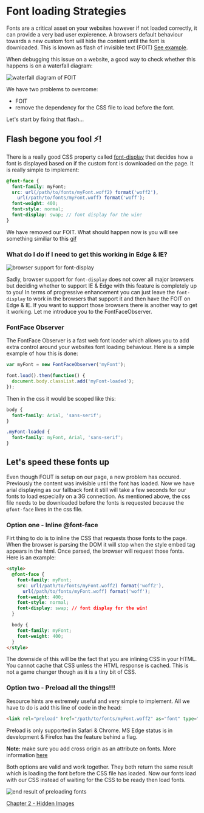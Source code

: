 # Font loading Strategies

Fonts are a critical asset on your websites however if not loaded correctly, it can provide a very bad user expierence. A browsers default behaviour towards a new custom font will hide the content until the font is downloaded. This is known as flash of invisible text (FOIT) [See example](https://cloud.githubusercontent.com/assets/1369170/19876828/0aa7d0d6-9f97-11e6-86c8-b7e2c80a9986.gif).

When debugging this issue on a website, a good way to check whether this happens is on a waterfall diagram:

![waterfall diagram of FOIT](https://raw.githubusercontent.com/code-mattclaffey/performance-kit/master/01-font-loading-strategies/default-font-loading.png)

We have two problems to overcome:

- FOIT
- remove the dependency for the CSS file to load before the font.

Let's start by fixing that flash...

## Flash begone you fool ⚡️!

There is a really good CSS property called [font-display](https://developer.mozilla.org/en-US/docs/Web/CSS/@font-face/font-display) that decides how a font is displayed based on if the custom font is downloaded on the page. It is really simple to implement:

```scss
@font-face {
  font-family: myFont;
  src: url(/path/to/fonts/myFont.woff2) format('woff2'),
    url(/path/to/fonts/myFont.woff) format('woff');
  font-weight: 400;
  font-style: normal;
  font-display: swap; // font display for the win!
}
```

We have removed our FOIT. What should happen now is you will see something similiar to this [gif](https://cloud.githubusercontent.com/assets/1369170/19876827/0aa5c8d6-9f97-11e6-81a2-13fa35f6bbc9.gif)


### What do I do if I need to get this working in Edge & IE?
![browser support for font-display](https://raw.githubusercontent.com/code-mattclaffey/performance-kit/master/01-font-loading-strategies/font-display-browser-support.png)

Sadly, browser support for `font-display` does not cover all major browsers but deciding whether to support IE & Edge with this feature is completely up to you! In terms of progressive enhancement you can just leave the `font-display` to work in the browsers that support it and then have the FOIT on Edge & IE. If you want to support those browsers there is another way to get it working. Let me introduce you to the FontFaceObserver.

### FontFace Observer
The FontFace Observer is a fast web font loader which allows you to add extra control around your websites font loading behaviour. Here is a simple example of how this is done:

```js
var myFont = new FontFaceObserver('myFont');

font.load().then(function() {
  document.body.classList.add('myFont-loaded');
});
```

Then in the css it would be scoped like this:

```css
body {
  font-family: Arial, 'sans-serif';
}

.myFont-loaded {
  font-family: myFont, Arial, 'sans-serif';
}
```

## Let's speed these fonts up
Even though FOUT is setup on our page, a new problem has occured. Previously the content was invisible until the font has loaded. Now we have arial displaying as our fallback font it still will take a few seconds for our fonts to load especially on a 3G connection. As mentioned above, the css file needs to be downloaded before the fonts is requested because the `@font-face` lives in the css file.

### Option one - Inline @font-face
Firt thing to do is to inline the CSS that requests those fonts to the page. When the browser is parsing the DOM it will stop when the style embed tag appears in the html. Once parsed, the browser will request those fonts. Here is an example:

```html
<style>
  @font-face {
    font-family: myFont;
    src: url(/path/to/fonts/myFont.woff2) format('woff2'),
      url(/path/to/fonts/myFont.woff) format('woff');
    font-weight: 400;
    font-style: normal;
    font-display: swap; // font display for the win!
  }

  body {
    font-family: myFont;
    font-weight: 400;
  }
</style>
```

The downside of this will be the fact that you are inlining CSS in your HTML. You cannot cache that CSS unless the HTML response is cached. This is not a game changer though as it is a tiny bit of CSS.

### Option two - Preload all the things!!!

Resource hints are extremely useful and very simple to implement. All we have to do is add this line of code in the head:

```html
<link rel="preload" href="/path/to/fonts/myFont.woff2" as="font" type="font/woff2" crossorigin="">
```

Preload is only supported in Safari & Chrome. MS Edge status is in development & Firefox has the feature behind a flag.

**Note:** make sure you add cross origin as an attribute on fonts. More information [here](https://developer.mozilla.org/en-US/docs/Web/HTML/Preloading_content#Cross-origin_fetches)

Both options are valid and work together. They both return the same result which is loading the font before the CSS file has loaded. Now our fonts load with our CSS instead of waiting for the CSS to be ready then load fonts.

![end result of preloading fonts](https://raw.githubusercontent.com/code-mattclaffey/performance-kit/master/01-font-loading-strategies/preloading-and-font-display.png)

[Chapter 2 - Hidden Images](https://github.com/code-mattclaffey/performance-kit/tree/master/02-hidden-images/readme.md)


